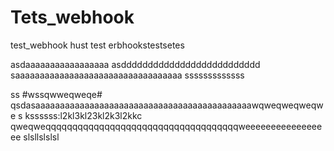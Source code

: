# Tets_webhook
test_webhook
hust test erbhookstestsetes

asdaaaaaaaaaaaaaaaaa
asdddddddddddddddddddddddddd
saaaaaaaaaaaaaaaaaaaaaaaaaaaaaaaaaa
sssssssssssss


ss
#wssqwweqweqe#
qsdasaaaaaaaaaaaaaaaaaaaaaaaaaaaaaaaaaaaaaaaaaaaawqweqweqweqwe
s
kssssss:l2kl3kl23kl2k3l2kkc
qweqweqqqqqqqqqqqqqqqqqqqqqqqqqqqqqqqqqqqqweeeeeeeeeeeeeeeee
slsllslslsl
